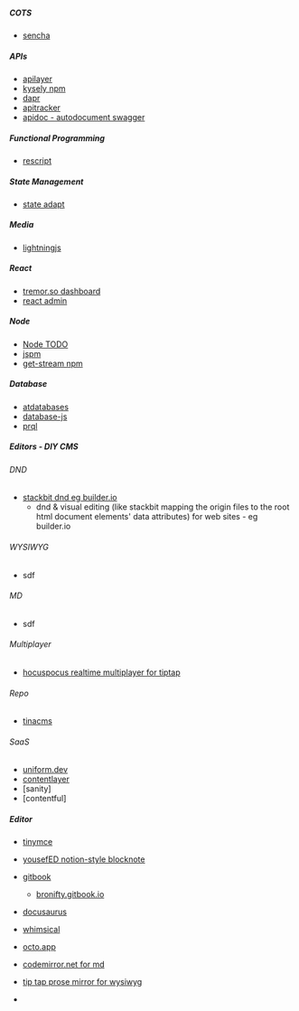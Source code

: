 ##### COTS
- [sencha](https://www.sencha.com/blog/25-best-javascript-libraries-to-find-in-2022/)

##### APIs
- [apilayer](https://apilayer.com/)
- [kysely npm](https://www.npmjs.com/package/kysely)
- [dapr](https://dapr.io/)
- [apitracker](https://apitracker.io/)
- [apidoc - autodocument swagger](https://github.com/apidoc/apidoc)

##### Functional Programming
- [rescript](https://rescript-lang.org/try)

##### State Management
- [state adapt](https://state-adapt.github.io/demos)

##### Media
- [lightningjs](https://lightningjs.io/)

##### React
- [tremor.so dashboard](https://www.tremor.so/)
- [react admin](https://github.com/marmelab/react-admin)

##### Node
- [Node TODO](https://www.nodetodo.org/)
- [jspm](https://jspm.org/)
- [get-stream npm](https://www.npmjs.com/package/get-stream)

##### Database
- [atdatabases](https://www.atdatabases.org/)
- [database-js](https://www.npmjs.com/package/database-js)
- [prql](https://github.com/prql/prql/blob/main/README.md)

##### Editors - DIY CMS
###### DND
- [stackbit dnd eg builder.io](https://www.stackbit.com/)
	- dnd & visual editing (like stackbit mapping the origin files to the root html document elements' data attributes) for web sites - eg builder.io
###### WYSIWYG
- sdf
###### MD
- sdf
###### Multiplayer
- [hocuspocus realtime multiplayer for tiptap](https://tiptap.dev/hocuspocus/provider/introduction)
###### Repo
- [tinacms](https://tina.io/docs/setup-overview/)
###### SaaS
- [uniform.dev](https://uniform.dev/)
- [contentlayer](https://www.contentlayer.dev/)
- [sanity]
- [contentful]


##### Editor
- [tinymce](https://www.tiny.cloud/)
- [yousefED notion-style blocknote](https://github.com/YousefED/BlockNote)


- [gitbook](https://app.gitbook.com/s/8ezDvHCGb9he381XG13U/quick-start)
	- [bronifty.gitbook.io](https://bronifty.gitbook.io/bronifty/)
- [docusaurus](https://docusaurus.io/)
- [whimsical](https://whimsical.com/)
- [octo.app](https://octo.app/account)
- [codemirror.net for md](https://codemirror.net/)
- [tip tap prose mirror for wysiwyg](https://tiptap.dev/api/introduction)
- 

